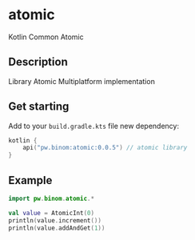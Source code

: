 # atomic
Kotlin Common Atomic

## Description
Library Atomic Multiplatform implementation

## Get starting
Add to your `build.gradle.kts` file new dependency:
```kotlin
kotlin {
    api("pw.binom:atomic:0.0.5") // atomic library
}
```

## Example

```kotlin
import pw.binom.atomic.*

val value = AtomicInt(0)
println(value.increment())
println(value.addAndGet(1))
```